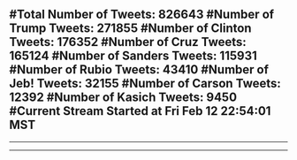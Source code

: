 #Total Number of Tweets: 826643 
#Number of Trump Tweets: 271855
#Number of Clinton Tweets: 176352
#Number of Cruz Tweets: 165124
#Number of Sanders Tweets: 115931
#Number of Rubio Tweets: 43410
#Number of Jeb! Tweets: 32155
#Number of Carson Tweets: 12392
#Number of Kasich Tweets: 9450
#Current Stream Started at Fri Feb 12 22:54:01 MST
---
---
---
